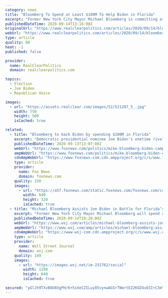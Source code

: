 ```yaml
---
category: news
title: "Bloomberg To Spend at Least $100M To Help Biden in Florida"
excerpt: "Former New York City Mayor Michael Bloomberg is committing at least $100 million to help Joe Bidens presidential campaign in the crucial battleground state"
publishedDateTime: 2020-09-14T13:16:00Z
originalUrl: "https://www.realclearpolitics.com/articles/2020/09/14/bloomberg_to_spend_at_least_100m_to_help_biden_in_florida_144195.html#!"
webUrl: "https://www.realclearpolitics.com/articles/2020/09/14/bloomberg_to_spend_at_least_100m_to_help_biden_in_florida_144195.html#!"
type: article
quality: 80
heat: -1
published: false

provider:
  name: RealClearPolitics
  domain: realclearpolitics.com

topics:
  - Election
  - Joe Biden
  - Republican Voice

images:
  - url: "https://assets.realclear.com/images/52/521207_5_.jpg"
    width: 750
    height: 500
    isCached: true

related:
  - title: "Bloomberg to back Biden by spending $100M in Florida"
    excerpt: "Democratic presidential nominee Joe Biden's onetime rival, billionaire Mike Bloomberg, will spend $100 million to get Biden elected in Florida."
    publishedDateTime: 2020-09-13T13:07:00Z
    webUrl: "https://www.foxnews.com/politics/mike-bloomberg-biden-campaign-spending-donation"
    ampWebUrl: "https://www.foxnews.com/politics/mike-bloomberg-biden-campaign-spending-donation.amp"
    cdnAmpWebUrl: "https://www-foxnews-com.cdn.ampproject.org/c/s/www.foxnews.com/politics/mike-bloomberg-biden-campaign-spending-donation.amp"
    type: article
    provider:
      name: Fox News
      domain: foxnews.com
    quality: 150
    images:
      - url: "https://a57.foxnews.com/static.foxnews.com/foxnews.com/content/uploads/2020/08/640/320/GettyImages-Michael-Bloomberg-1.jpg?ve=1&tl=1"
        width: 640
        height: 320
        isCached: true
  - title: "Michael Bloomberg Assists Joe Biden in Battle for Florida’s Latino Voters"
    excerpt: "Former New York City Mayor Michael Bloomberg will spend at least $100 million in Florida to help Joe Biden as a series of polls show a tight race in the key swing state."
    publishedDateTime: 2020-09-14T19:20:00Z
    webUrl: "https://www.wsj.com/articles/michael-bloomberg-assists-joe-biden-in-battle-for-floridas-latino-voters-11600093235"
    ampWebUrl: "https://www.wsj.com/amp/articles/michael-bloomberg-assists-joe-biden-in-battle-for-floridas-latino-voters-11600093235"
    cdnAmpWebUrl: "https://www-wsj-com.cdn.ampproject.org/c/s/www.wsj.com/amp/articles/michael-bloomberg-assists-joe-biden-in-battle-for-floridas-latino-voters-11600093235"
    type: article
    provider:
      name: Wall Street Journal
      domain: wsj.com
    quality: 149
    images:
      - url: "https://images.wsj.net/im-231762/social"
        width: 1280
        height: 640
        isCached: true

secured: "yGlJh9TXvB8U0XgPH/6+5sXeCZILuy85vynwAGSrTNmrtEZ2KOZ4xO3I+C3mYLhm5wK7s46S+IyQ0I8XvciTq3Fr4M2KG/FKzM9Xconzm8wHbMoDL1lc1MOCDZ2cKi4A8J1rUsgc0Ngl1D8qy3VnVfP4On3ETtJ4WCaZ3tvIpcbPg/w42ifNV/5wbNf6jEv+yqV3o5P3lxqonfkra0M+Jw/8i08vihZGzc98hU5hmxpOf6PPZL6n+bDqNr/P1hO9slROwFxuDMOPQuSPhR3HrcCMk6k+uHXo+bQXIvj0iFY7tG5bb0mUVLt/Onf4ZI1XORlNI6ozHYCZPXQmGZuIDYarXqNzKWE2pnXZ0l5gw6A=;vF+O3h7W0Hth7Bm8z31wlw=="
---
```


